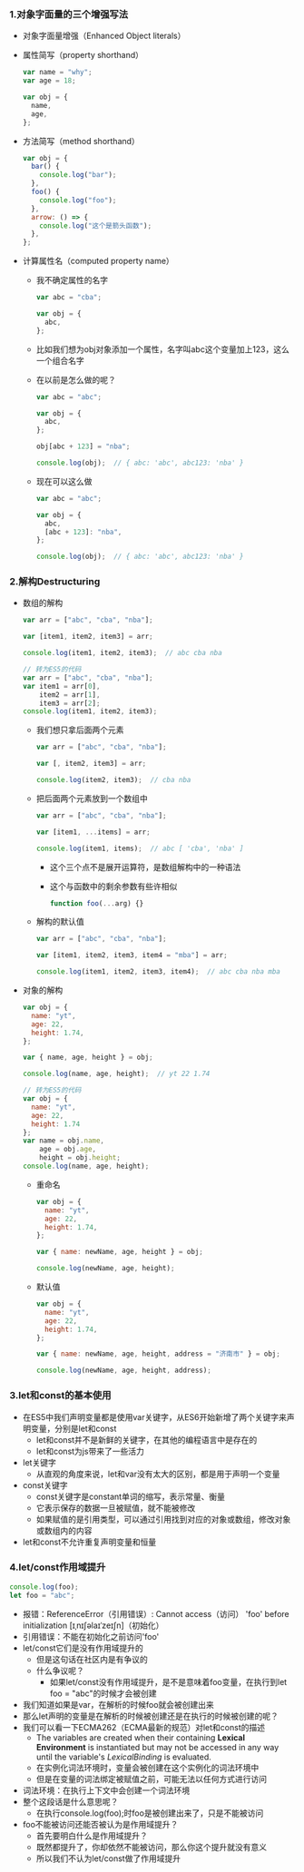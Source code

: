 ### 1.对象字面量的三个增强写法

- 对象字面量增强（Enhanced Object literals）

- 属性简写（property shorthand）

  ```js
  var name = "why";
  var age = 18;
  
  var obj = {
    name,
    age,
  };
  ```

- 方法简写（method shorthand）

  ```js
  var obj = {
    bar() {
      console.log("bar");
    },
    foo() {
      console.log("foo");
    },
    arrow: () => {
      console.log("这个是箭头函数");
    },
  };
  ```

- 计算属性名（computed property name）

  - 我不确定属性的名字

    ```js
    var abc = "cba";
    
    var obj = {
      abc,
    };
    ```

  - 比如我们想为obj对象添加一个属性，名字叫abc这个变量加上123，这么一个组合名字

  - 在以前是怎么做的呢？

    ```js
    var abc = "abc";
    
    var obj = {
      abc,
    };
    
    obj[abc + 123] = "nba";
    
    console.log(obj);  // { abc: 'abc', abc123: 'nba' }
    ```

  - 现在可以这么做

    ```js
    var abc = "abc";
    
    var obj = {
      abc,
      [abc + 123]: "nba",
    };
    
    console.log(obj);  // { abc: 'abc', abc123: 'nba' }
    ```

### 2.解构Destructuring

- 数组的解构

  ```js
  var arr = ["abc", "cba", "nba"];
  
  var [item1, item2, item3] = arr;
  
  console.log(item1, item2, item3);  // abc cba nba
  ```

  ```js
  // 转为ES5的代码
  var arr = ["abc", "cba", "nba"];
  var item1 = arr[0],
      item2 = arr[1],
      item3 = arr[2];
  console.log(item1, item2, item3);
  ```

  - 我们想只拿后面两个元素

    ```js
    var arr = ["abc", "cba", "nba"];
    
    var [, item2, item3] = arr;
    
    console.log(item2, item3);  // cba nba
    ```

  - 把后面两个元素放到一个数组中

    ```js
    var arr = ["abc", "cba", "nba"];
    
    var [item1, ...items] = arr;
    
    console.log(item1, items);  // abc [ 'cba', 'nba' ]
    ```

    - 这个三个点不是展开运算符，是数组解构中的一种语法

    - 这个与函数中的剩余参数有些许相似

      ```js
      function foo(...arg) {}
      ```

  - 解构的默认值

    ```js
    var arr = ["abc", "cba", "nba"];
    
    var [item1, item2, item3, item4 = "mba"] = arr;
    
    console.log(item1, item2, item3, item4);  // abc cba nba mba
    ```

- 对象的解构

  ```js
  var obj = {
    name: "yt",
    age: 22,
    height: 1.74,
  };
  
  var { name, age, height } = obj;
  
  console.log(name, age, height);  // yt 22 1.74
  ```

  ```js
  // 转为ES5的代码
  var obj = {
    name: "yt",
    age: 22,
    height: 1.74
  };
  var name = obj.name,
      age = obj.age,
      height = obj.height;
  console.log(name, age, height);
  ```
  - 重命名

    ```js
    var obj = {
      name: "yt",
      age: 22,
      height: 1.74,
    };
    
    var { name: newName, age, height } = obj;
    
    console.log(newName, age, height);
    ```

  - 默认值

    ```js
    var obj = {
      name: "yt",
      age: 22,
      height: 1.74,
    };
    
    var { name: newName, age, height, address = "济南市" } = obj;
    
    console.log(newName, age, height, address);
    ```

### 3.let和const的基本使用

- 在ES5中我们声明变量都是使用var关键字，从ES6开始新增了两个关键字来声明变量，分别是let和const
  - let和const并不是新鲜的关键字，在其他的编程语言中是存在的
  - let和const为js带来了一些活力
- let关键字
  - 从直观的角度来说，let和var没有太大的区别，都是用于声明一个变量
- const关键字
  - const关键字是constant单词的缩写，表示常量、衡量
  - 它表示保存的数据一旦被赋值，就不能被修改
  - 如果赋值的是引用类型，可以通过引用找到对应的对象或数组，修改对象或数组内的内容
- let和const不允许重复声明变量和恒量

### 4.let/const作用域提升

```js
console.log(foo);
let foo = "abc";
```

- 报错：ReferenceError（引用错误）: Cannot access（访问） 'foo' before initialization [ɪˌnɪʃəlaɪˈzeɪʃn]（初始化）
- 引用错误：不能在初始化之前访问'foo'
- let/const它们是没有作用域提升的
  - 但是这句话在社区内是有争议的
  - 什么争议呢？
    - 如果let/const没有作用域提升，是不是意味着foo变量，在执行到let foo = "abc"的时候才会被创建
- 我们知道如果是var，在解析的时候foo就会被创建出来
- 那么let声明的变量是在解析的时候被创建还是在执行的时候被创建的呢？
- 我们可以看一下ECMA262（ECMA最新的规范）对let和const的描述
  - The variables are created when their containing **Lexical Environment** is instantiated but may not be accessed in any way until the variable's *LexicalBinding* is evaluated.
  - 在实例化词法环境时，变量会被创建在这个实例化的词法环境中
  - 但是在变量的词法绑定被赋值之前，可能无法以任何方式进行访问
- 词法环境：在执行上下文中会创建一个词法环境
- 整个这段话是什么意思呢？
  - 在执行console.log(foo);时foo是被创建出来了，只是不能被访问
- foo不能被访问还能否被认为是作用域提升？
  - 首先要明白什么是作用域提升？
  - 既然都提升了，你却依然不能被访问，那么你这个提升就没有意义
  - 所以我们不认为let/const做了作用域提升